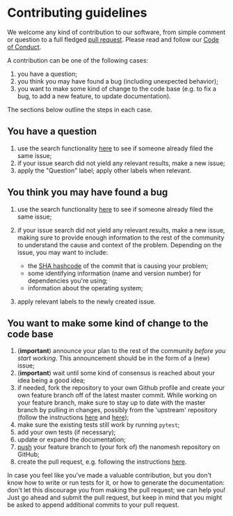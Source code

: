 # Contributing guidelines

We welcome any kind of contribution to our software, from simple comment
or question to a full fledged [pull
request](https://help.github.com/articles/about-pull-requests/). Please
read and follow our [Code of Conduct](CODE_OF_CONDUCT.rst).

A contribution can be one of the following cases:

1.  you have a question;
2.  you think you may have found a bug (including unexpected behavior);
3.  you want to make some kind of change to the code base (e.g. to fix a
    bug, to add a new feature, to update documentation).

The sections below outline the steps in each case.

## You have a question

1.  use the search functionality
    [here](https://github.com/hpgem/nanomesh/issues) to see if someone
    already filed the same issue;
2.  if your issue search did not yield any relevant results, make a new
    issue;
3.  apply the \"Question\" label; apply other labels when relevant.

## You think you may have found a bug

1.  use the search functionality
    [here](https://github.com/hpgem/nanomesh/issues) to see if someone
    already filed the same issue;

2.  if your issue search did not yield any relevant results, make a new issue,
    making sure to provide enough information to the rest of the community to
    understand the cause and context of the problem. Depending on the issue,
    you may want to include:

    -  the [SHA hashcode](https://help.github.com/articles/autolinked-references-and-urls/#commit-shas)
       of the commit that is causing your problem;
    -  some identifying information (name and version number) for
       dependencies you\'re using;
    -  information about the operating system;

3.  apply relevant labels to the newly created issue.

## You want to make some kind of change to the code base

1.  (**important**) announce your plan to the rest of the community
    *before you start working*. This announcement should be in the form
    of a (new) issue;
2.  (**important**) wait until some kind of consensus is reached about
    your idea being a good idea;
3.  if needed, fork the repository to your own Github profile and create
    your own feature branch off of the latest master commit. While
    working on your feature branch, make sure to stay up to date with
    the master branch by pulling in changes, possibly from the
    \'upstream\' repository (follow the instructions
    [here](https://help.github.com/articles/configuring-a-remote-for-a-fork/)
    and [here](https://help.github.com/articles/syncing-a-fork/));
4.  make sure the existing tests still work by running
    `pytest`;
5.  add your own tests (if necessary);
6.  update or expand the documentation;
7.  [push](http://rogerdudler.github.io/git-guide/) your feature branch
    to (your fork of) the nanomesh repository on GitHub;
8.  create the pull request, e.g. following the instructions
    [here](https://help.github.com/articles/creating-a-pull-request/).

In case you feel like you\'ve made a valuable contribution, but you
don\'t know how to write or run tests for it, or how to generate the
documentation: don\'t let this discourage you from making the pull
request; we can help you! Just go ahead and submit the pull request, but
keep in mind that you might be asked to append additional commits to
your pull request.
